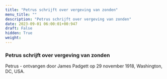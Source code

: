 ```yaml
---
title: "Petrus schrijft over vergeving van zonden"
menu_title: ""
description: "Petrus schrijft over vergeving van zonden"
date: 2023-09-01 06:00:01+00:947
draft: False
hidden: True
weight:
---
```

### Petrus schrijft over vergeving van zonden

Petrus - ontvangen door James Padgett op 29 november 1918, Washington, DC, USA.
